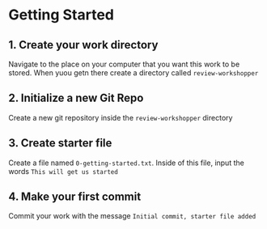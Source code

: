 # Getting Started

## 1. Create your work directory

Navigate to the place on your computer that you want this work to be stored. When yuou getn there create a directory called `review-workshopper`

## 2. Initialize a new Git Repo

Create a new git repository inside the `review-workshopper` directory

## 3. Create starter file

Create a file named `0-getting-started.txt`. Inside of this file, input the words `This will get us started`

## 4. Make your first commit

Commit your work with the message `Initial commit, starter file added`
